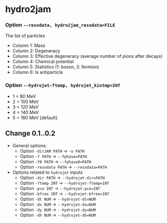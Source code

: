 # hydro2jam

### Option `--resodata, hydro2jam_resodata=FILE`

The list of particles

- Column 1: Mass
- Column 2: Degeneracy
- Column 3: Effective degeneracy (average number of pions after decays)
- Column 4: Chemical potential
- Column 5: Statistics (1: boson, 2: fermion)
- Column 6: Is antiparticle

### Option `--hydrojet-ftemp, hydrojet_kintmp=INT`

- 1 = 80 MeV
- 2 = 100 MeV
- 3 = 120 MeV
- 4 = 140 MeV
- 5 = 160 MeV [default]

## Change 0.1..0.2

- General options:
  - Option `-dirJAM PATH`   -> `-o PATH`
  - Option `-f PATH`        -> `--fphase=PATH`
  - Option `-f0 PATH`       -> `--fphase0=PATH`
  - Option `-resodata PATH` -> `--resodata=PATH`
- Options related to `hydrojet` inputs
  - Option `-dir PATH`  -> `--hydrojet-dir=PATH`
  - Option `-ftemp INT` -> `--hydrojet-ftemp=INT`
  - Option `-pce INT`   -> `--hydrojet-pce=INT`
  - Option `-bfree INT` -> `--hydrojet-bfree=INT`
  - Option `-dt NUM`    -> `--hydrojet-dt=NUM`
  - Option `-dx NUM`    -> `--hydrojet-dx=NUM`
  - Option `-dy NUM`    -> `--hydrojet-dy=NUM`
  - Option `-dh NUM`    -> `--hydrojet-dh=NUM`
